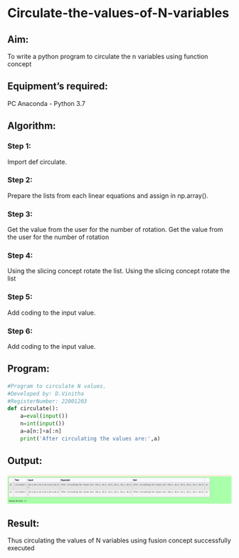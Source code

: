 # Circulate-the-values-of-N-variables
## Aim:
To write a python program to circulate the n variables using function concept
## Equipment’s required:
PC
Anaconda - Python 3.7
## Algorithm: 
### Step 1: 
Import def circulate.
### Step 2: 
Prepare the lists from each linear equations and assign in np.array().
### Step 3:
 Get the value from the user for the number of rotation.
Get the value from the user for the number of rotation
### Step 4: 
Using the slicing concept rotate the list.
Using the slicing concept rotate the list

### Step 5:
 Add coding to the input value.
### Step 6:
 Add coding to the input value.
## Program:
```python
#Program to circulate N values.
#Developed by: D.Vinitha
#RegisterNumber: 22001203
def circulate():
    a=eval(input())
    n=int(input())
    a=a[n:]+a[:n]
    print('After circulating the values are:',a)
```

## Output:
![ouput](circulate.png)

## Result:
Thus circulating the values of N variables using fusion concept successfully executed